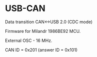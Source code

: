 # USB-CAN
Data transition CAN&lt;->USB 2.0 (CDC mode)

Firmware for Milandr 1986BE92 MCU.

External OSC - 16 MHz.

CAN ID = 0x201 (answer ID = 0x101)

